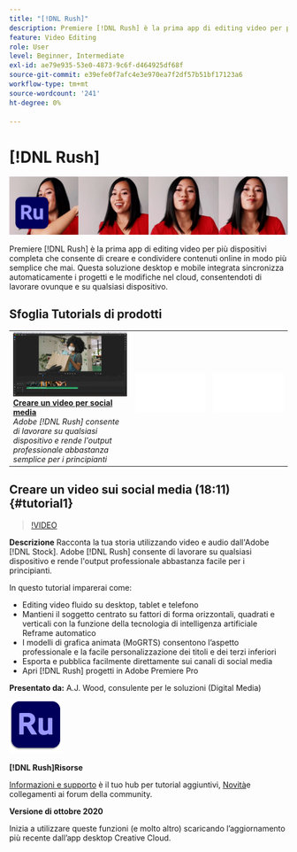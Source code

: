 ```yaml
---
title: "[!DNL Rush]"
description: Premiere [!DNL Rush] è la prima app di editing video per più dispositivi completa che consente di creare e condividere contenuti online in modo più semplice che mai
feature: Video Editing
role: User
level: Beginner, Intermediate
exl-id: ae79e935-53e0-4873-9c6f-d464925df68f
source-git-commit: e39efe0f7afc4e3e970ea7f2df57b51bf17123a6
workflow-type: tm+mt
source-wordcount: '241'
ht-degree: 0%

---
```


# [!DNL Rush]

![Immagine esercitazione eroe](../assets/Rush.jpg)

Premiere [!DNL Rush] è la prima app di editing video per più dispositivi completa che consente di creare e condividere contenuti online in modo più semplice che mai. Questa soluzione desktop e mobile integrata sincronizza automaticamente i progetti e le modifiche nel cloud, consentendoti di lavorare ovunque e su qualsiasi dispositivo.

## Sfoglia Tutorials di prodotti

<table style="table-layout:fixed">
<tr>
 <td>
   <a href="rush.md#tutorial1">
      <img alt="Creare un video per social media" src="../assets/rush_socialMediaAd_wood_thumbnail.jpg" />
   </a>
    <div>
   <a href="rush.md#tutorial1"><strong>Creare un video per social media</strong></a>
    </div>
    <em>Adobe [!DNL Rush] consente di lavorare su qualsiasi dispositivo e rende l'output professionale abbastanza semplice per i principianti</em>
    <br>
  </td>
  <td>
    <img alt="Spaziatore" src="../assets/Whitespacer.png" />
    <div>
    <br>
  </td>
  <td>
    <img alt="Spaziatore" src="../assets/Whitespacer.png" />
    <div>
    <br>
  </td>
</tr>
</table>

## Creare un video sui social media (18:11) {#tutorial1}

>[!VIDEO](https://video.tv.adobe.com/v/326900?hidetitle=true)

**Descrizione**
Racconta la tua storia utilizzando video e audio dall&#39;Adobe [!DNL Stock]. Adobe [!DNL Rush] consente di lavorare su qualsiasi dispositivo e rende l&#39;output professionale abbastanza facile per i principianti.

In questo tutorial imparerai come:
* Editing video fluido su desktop, tablet e telefono
* Mantieni il soggetto centrato su fattori di forma orizzontali, quadrati e verticali con la funzione della tecnologia di intelligenza artificiale Reframe automatico
* I modelli di grafica animata (MoGRTS) consentono l’aspetto professionale e la facile personalizzazione dei titoli e dei terzi inferiori
* Esporta e pubblica facilmente direttamente sui canali di social media
* Apri [!DNL Rush] progetti in Adobe Premiere Pro

**Presentato da:**
A.J. Wood, consulente per le soluzioni (Digital Media)

![Rush Logo](../assets/ru_appicon_96.png)

**[!DNL Rush]Risorse**

[Informazioni e supporto](https://helpx.adobe.com/support/premiere-rush.html) è il tuo hub per tutorial aggiuntivi, [Novità](https://helpx.adobe.com/premiere-rush/user-guide.html/premiere-rush/help/whats-new.ug.html)e collegamenti ai forum della community.

**Versione di ottobre 2020**

Inizia a utilizzare queste funzioni (e molto altro) scaricando l’aggiornamento più recente dall’app desktop Creative Cloud.
